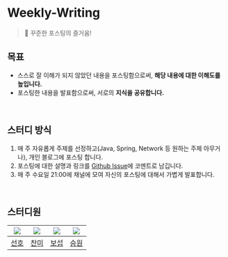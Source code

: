 # Weekly-Writing

> 📝 꾸준한 포스팅의 즐거움!

## 목표 

- 스스로 잘 이해가 되지 않았던 내용을 포스팅함으로써, **해당 내용에 대한 이해도를 높입니다.** 
- 포스팅한 내용을 발표함으로써, 서로의 **지식을 공유합니다.** 

<br>

## 스터디 방식 

1. 매 주 자유롭게 주제를 선정하고(Java, Spring, Network 등 원하는 주제 아무거나), 개인 블로그에 포스팅 합니다. 
2. 포스팅에 대한 설명과 링크를 [Github Issue](https://github.com/Study-Steady/Weekly-Writing/issues)에 코멘트로 남깁니다.
2. 매 주 수요일 21:00에 채널에 모여 자신의 포스팅에 대해서 가볍게 발표합니다.  

<br>

## 스터디원 

| ![](https://github.com/haero77.png?size=80) | ![](https://github.com/tinajeong.png?size=80) | ![](https://github.com/boompatron.png?size=80) | ![](https://github.com/goseungwon.png?size=80) |
|:-------------------------------------------:|:---------------------------------------------:|:----------------------------------------------:|:----------------------------------------------:|
|     [선호](https://github.com/preferkim)      |      [찬미](https://github.com/tinajeong)       |      [보섭](https://github.com/boompatron)       |      [승원](https://github.com/goseungwon)       |


